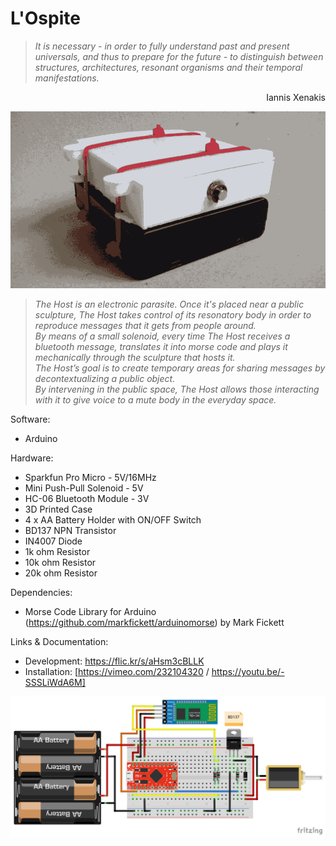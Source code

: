 # L'Ospite

>*It is necessary - in order to fully understand past and present universals, and thus to prepare for the future - to distinguish between structures, architectures, resonant organisms and their temporal manifestations.*

<p align="right">Iannis Xenakis</p>

![l'ospite animated gif](https://github.com/leandroestrella/l-ospite/blob/master/ospite.gif)

>*The Host is an electronic parasite. Once it's placed near a public sculpture, The Host takes control of its resonatory body in order to reproduce messages that it gets from people around.
<br>By means of a small solenoid, every time The Host receives a bluetooth message, translates it into morse code and plays it mechanically through the sculpture that hosts it.
<br>The Host’s goal is to create temporary areas for sharing messages by decontextualizing a public object.
<br>By intervening in the public space, The Host allows those interacting with it to give voice to a mute body in the everyday space.*

Software:
- Arduino

Hardware:
- Sparkfun Pro Micro - 5V/16MHz
- Mini Push-Pull Solenoid - 5V
- HC-06 Bluetooth Module - 3V
- 3D Printed Case
- 4 x AA Battery Holder with ON/OFF Switch
- BD137 NPN Transistor
- IN4007 Diode
- 1k ohm Resistor
- 10k ohm Resistor
- 20k ohm Resistor

Dependencies:
- Morse Code Library for Arduino (https://github.com/markfickett/arduinomorse) by Mark Fickett

Links & Documentation:
- Development: https://flic.kr/s/aHsm3cBLLK
- Installation: [https://vimeo.com/232104320 / https://youtu.be/-SSSLiWdA6M]

![l'ospite schematics](https://github.com/leandroestrella/l-ospite/blob/master/ospite_schematics.png)
